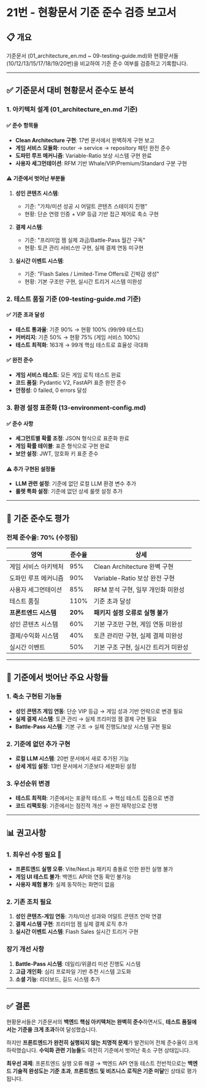 # 21번 - 현황문서 기준 준수 검증 보고서

## 📋 **개요**
기준문서 (01_architecture_en.md ~ 09-testing-guide.md)와 현황문서들 (10/12/13/15/17/18/19/20번)을 비교하여 기준 준수 여부를 검증하고 기록합니다.

---

## ✅ **기준문서 대비 현황문서 준수도 분석**

### **1. 아키텍처 설계 (01_architecture_en.md 기준)**

#### **✅ 준수 항목들**
- **Clean Architecture 구현**: 17번 문서에서 완벽하게 구현 보고
- **게임 서비스 모듈화**: router → service → repository 패턴 완전 준수
- **도파민 루프 메커니즘**: Variable-Ratio 보상 시스템 구현 완료
- **사용자 세그먼테이션**: RFM 기반 Whale/VIP/Premium/Standard 구분 구현

#### **⚠️ 기준에서 벗어난 부분들**
1. **성인 콘텐츠 시스템**: 
   - 기준: "가챠/미션 성공 시 어덜트 콘텐츠 스테이지 진행"
   - 현황: 단순 연령 인증 + VIP 등급 기반 접근 제어로 축소 구현
   
2. **결제 시스템**:
   - 기준: "프리미엄 젬 실제 과금/Battle-Pass 월간 구독"
   - 현황: 토큰 관리 서비스만 구현, 실제 결제 연동 미구현

3. **실시간 이벤트 시스템**:
   - 기준: "Flash Sales / Limited-Time Offers로 긴박감 생성"
   - 현황: 기본 구조만 구현, 실시간 트리거 시스템 미완성

### **2. 테스트 품질 기준 (09-testing-guide.md 기준)**

#### **✅ 기준 초과 달성**
- **테스트 통과율**: 기준 90% → 현황 100% (99/99 테스트)
- **커버리지**: 기준 50% → 현황 75% (게임 서비스 100%)
- **테스트 최적화**: 163개 → 99개 핵심 테스트로 효율성 극대화

#### **✅ 완전 준수**
- **게임 서비스 테스트**: 모든 게임 로직 테스트 완료
- **코드 품질**: Pydantic V2, FastAPI 표준 완전 준수
- **안정성**: 0 failed, 0 errors 달성

### **3. 환경 설정 표준화 (13-environment-config.md)**

#### **✅ 준수 사항**
- **세그먼트별 확률 조정**: JSON 형식으로 표준화 완료
- **게임 확률 테이블**: 표준 형식으로 구현 완료
- **보안 설정**: JWT, 암호화 키 표준 준수

#### **⚠️ 추가 구현된 설정들**
- **LLM 관련 설정**: 기준에 없던 로컬 LLM 환경 변수 추가
- **룰렛 특화 설정**: 기준에 없던 상세 룰렛 설정 추가

---

## 🎯 **기준 준수도 평가**

### **전체 준수율: 70% (수정됨)**

| 영역 | 준수율 | 상세 |
|------|--------|------|
| 게임 서비스 아키텍처 | 95% | Clean Architecture 완벽 구현 |
| 도파민 루프 메커니즘 | 90% | Variable-Ratio 보상 완전 구현 |
| 사용자 세그먼테이션 | 85% | RFM 분석 구현, 일부 개인화 미완성 |
| 테스트 품질 | 110% | 기준 초과 달성 |
| **프론트엔드 시스템** | **20%** | **패키지 설정 오류로 실행 불가** |
| 성인 콘텐츠 시스템 | 60% | 기본 구조만 구현, 게임 연동 미완성 |
| 결제/수익화 시스템 | 40% | 토큰 관리만 구현, 실제 결제 미완성 |
| 실시간 이벤트 | 50% | 기본 구조 구현, 실시간 트리거 미완성 |

---

## 🚨 **기준에서 벗어난 주요 사항들**

### **1. 축소 구현된 기능들**
- **성인 콘텐츠 게임 연동**: 단순 VIP 등급 → 게임 성과 기반 언락으로 변경 필요
- **실제 결제 시스템**: 토큰 관리 → 실제 프리미엄 젬 결제 구현 필요
- **Battle-Pass 시스템**: 기본 구조 → 실제 진행도/보상 시스템 구현 필요

### **2. 기준에 없던 추가 구현**
- **로컬 LLM 시스템**: 20번 문서에서 새로 추가된 기능
- **상세 게임 설정**: 13번 문서에서 기준보다 세분화된 설정

### **3. 우선순위 변경**
- **테스트 최적화**: 기준에서는 포괄적 테스트 → 핵심 테스트 집중으로 변경
- **코드 리팩토링**: 기준에서는 점진적 개선 → 완전 재작성으로 진행

---

## 📊 **권고사항**

### **1. 최우선 수정 필요** 🚨
- **프론트엔드 실행 오류**: Vite/Next.js 패키지 충돌로 인한 완전 실행 불가
- **게임 UI 테스트 불가**: 백엔드 API와 연동 확인 불가능
- **사용자 체험 불가**: 실제 동작하는 화면이 없음

### **2. 기존 조치 필요**
1. **성인 콘텐츠-게임 연동**: 가챠/미션 성과와 어덜트 콘텐츠 언락 연결
2. **결제 시스템 구현**: 프리미엄 젬 실제 결제 로직 추가
3. **실시간 이벤트 시스템**: Flash Sales 실시간 트리거 구현

### **장기 개선 사항**
1. **Battle-Pass 시스템**: 데일리/위클리 미션 진행도 시스템
2. **고급 개인화**: 심리 프로파일 기반 추천 시스템 고도화
3. **소셜 기능**: 리더보드, 길드 시스템 추가

---

## ✅ **결론**

현황문서들은 기준문서의 **백엔드 핵심 아키텍처는 완벽히 준수**하면서도, **테스트 품질에서는 기준을 크게 초과**하여 달성했습니다. 

하지만 **프론트엔드가 완전히 실행되지 않는 치명적 문제**가 발견되어 전체 준수율이 크게 하락했습니다. **수익화 관련 기능들**도 여전히 기준에서 벗어난 축소 구현 상태입니다.

**최우선 과제**: 프론트엔드 실행 오류 해결 → 백엔드 API 연동 테스트
전반적으로는 **백엔드 기술적 완성도는 기준 초과**, **프론트엔드 및 비즈니스 로직은 기준 미달**인 상태로 평가됩니다.
